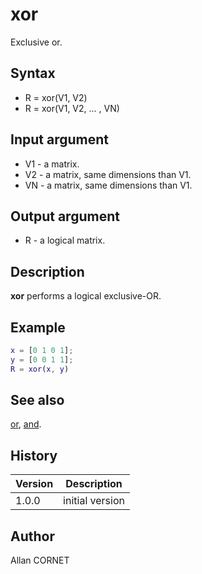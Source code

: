 # xor

Exclusive or.

## Syntax

- R = xor(V1, V2)
- R = xor(V1, V2, ... , VN)

## Input argument

- V1 - a matrix.
- V2 - a matrix, same dimensions than V1.
- VN - a matrix, same dimensions than V1.

## Output argument

- R - a logical matrix.

## Description

  <p><b>xor</b> performs a logical exclusive-OR.</p>

## Example

```matlab
x = [0 1 0 1];
y = [0 0 1 1];
R = xor(x, y)
```

## See also

[or](or.html), [and](and.html).

## History

| Version | Description     |
| ------- | --------------- |
| 1.0.0   | initial version |

## Author

Allan CORNET
